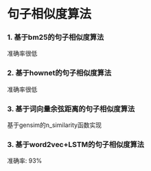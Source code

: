 # 句子相似度算法

### 1. 基于bm25的句子相似度算法

 准确率很低

### 2. 基于hownet的句子相似度算法

准确率很低

### 3. 基于词向量余弦距离的句子相似度算法

基于gensim的n_similarity函数实现

### 3. 基于word2vec+LSTM的句子相似度算法

准确率: 93%

